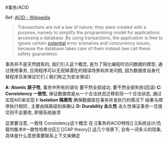  #事务/ACID 

Ref: [ACID - Wikipedia](https://en.wikipedia.org/wiki/ACID)

>Transactions are not a law of nature; they were created with a purpose, namely to simplify the programming model for applications accessing a database. By using transactions, the application is free to ignore certain [potential](https://www.zhihu.com/search?q=potential&search_source=Entity&hybrid_search_source=Entity&hybrid_search_extra=%7B%22sourceType%22%3A%22answer%22%2C%22sourceId%22%3A362597203%7D) error scenarios and concurrency issues, because the database takes care of them instead (we call these safety guarantees).

事务并不是天然就有的, 我们引入这个概念, 是为了简化编程时访问数据的模型, 通过使用事务, 应用程序可以无视掉潜在的错误场景和并发问题, 因为数据库自身代替程序员来保证它们.( 我们称之为安全保证)

**A: Atomic 原子性**, 事务中所有的语句 要不然全部成功, 要不然全部失败(回滚)
**C: Consistency 一致性**,  保证数据库是从一个合法状态迁移到另一个合法状态, 通过实现AID来实现
**I: Isolation 隔离性** 确保数据库在事务并发执行的情况下 结果与顺序执行相同 , 主要由隔离级别来确认
**D: Durability 永久性**  永久性保证事务一旦提交则不会更改, 即便系统崩溃

这里要注意, 一致性 Consistency这个概念 在
[[事务的ACID特性]]
[[系统设计/负载均衡术#一致性哈希分区]]
[[CAP theory]] 
这几个场景下, 会有一词多义的现象, 具体是什么意思需要联系上下文来确定